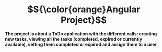 # $${\color{orange}Angular Project}$$ 

#### The project is about a ToDo application with the different calls: creating new tasks, viewing all the tasks (completed, expired or currently available), setting them completed or expired and assign them to a user


